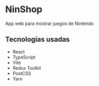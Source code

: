 # NinShop

App web para mostrar juegos de Nintendo

## Tecnologías usadas

- React
- TypeScript
- Vite
- Redux Toolkit
- PostCSS
- Yarn
